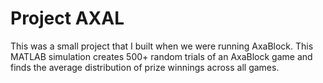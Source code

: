 # Project AXAL
This was a small project that I built when we were running AxaBlock. This MATLAB simulation creates 500+ random trials of an AxaBlock game and finds the average distribution of prize winnings across all games. 
